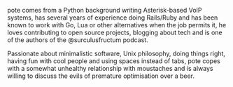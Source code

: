 pote comes from a Python background writing Asterisk-based VoIP systems, has several years of experience doing Rails/Ruby and has been known to work with Go, Lua or other alternatives when the job permits it, he loves contributing to open source projects, blogging about tech and is one of the authors of the @surculusfructum podcast.

Passionate about minimalistic software, Unix philosophy, doing things right, having fun with cool people and using spaces instead of tabs, pote copes with a somewhat unhealthy relationship with moustaches and is always willing to discuss the evils of premature optimisation over a beer.
